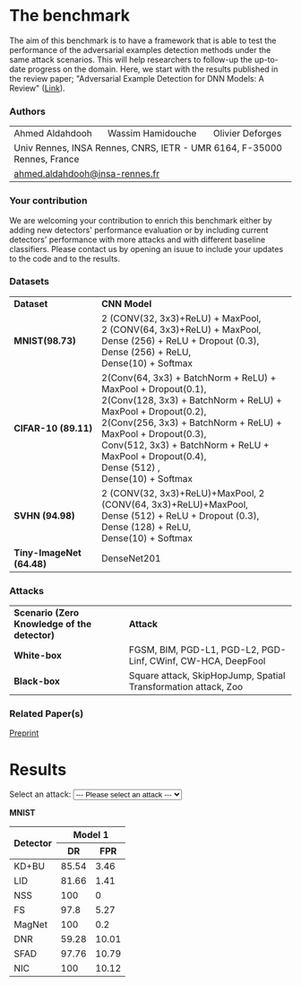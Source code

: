 <script src="https://code.jquery.com/jquery-3.5.1.js"></script>
<link rel="stylesheet" type="text/css" href="https://cdn.datatables.net/1.10.24/css/jquery.dataTables.min.css"/>
<script type="text/javascript" src="https://cdn.datatables.net/1.10.24/js/jquery.dataTables.min.js"></script>


# The benchmark
The aim of this benchmark is to have a framework that is able to test the performance of the adversarial examples detection methods under the same attack scenarios. This will help researchers to follow-up the up-to-date progress on the domain. Here, we start with the results published in the review paper; "Adversarial Example Detection for DNN Models: A Review" ([Link](X)). 


### Authors
<p align="center">
  <table>
      <tr>
        <td>Ahmed Aldahdooh</td>
        <td>Wassim Hamidouche</td>
        <td>Olivier Deforges</td>
      </tr>
      <tr>
        <td colspan="3">Univ Rennes, INSA Rennes, CNRS, IETR - UMR 6164, F-35000 Rennes, France</td>
      </tr>
      <tr>
        <td colspan="3"><a href = "mailto:ahmed.aldahdooh@insa-rennes.fr">ahmed.aldahdooh@insa-rennes.fr</a></td>
      </tr>
  </table>
</p>


### Your contribution
We are welcoming your contribution to enrich this benchmark either by adding new detectors' performance evaluation or by including current detectors' performance with more attacks and with different baseline classifiers. Please contact us by opening an isuue to include your updates to the code and to the results.

### Datasets
<table border="0">
  <tbody>
    <tr>
      <td><strong>Dataset</strong></td>
      <td><strong>CNN Model</strong></td>
    </tr>
    <tr>
      <td><strong>MNIST(98.73)</strong></td>
      <td>2 (CONV(32, 3x3)+ReLU) + MaxPool,<br>
          2 (CONV(64, 3x3)+ReLU) + MaxPool,<br>
          Dense (256) + ReLU + Dropout (0.3), Dense (256) + ReLU,<br>
          Dense(10) + Softmax
      </td>
    </tr>
    <tr>
      <td><strong>CIFAR-10 (89.11)</strong></td>
       <td>2(Conv(64, 3x3) + BatchNorm + ReLU) + MaxPool + Dropout(0.1),<br>
         2(Conv(128, 3x3) + BatchNorm + ReLU) + MaxPool + Dropout(0.2),<br>
         2(Conv(256, 3x3) + BatchNorm + ReLU) + MaxPool + Dropout(0.3),<br>
         Conv(512, 3x3) + BatchNorm + ReLU + MaxPool + Dropout(0.4),<br>
         Dense (512) ,<br>
         Dense(10) + Softmax
      </td>
    </tr>
    <tr>
      <td><strong>SVHN (94.98)</strong></td>
      <td>2 (CONV(32, 3x3)+ReLU)+MaxPool, 2 (CONV(64, 3x3)+ReLU)+MaxPool,<br>
        Dense (512) + ReLU + Dropout (0.3), Dense (128) + ReLU,<br>
        Dense(10) + Softmax
      </td>
    </tr>
    <tr>
      <td><strong>Tiny-ImageNet (64.48)</strong></td>
      <td>DenseNet201</td>
    </tr>
  </tbody>
</table>


### Attacks
<table border="0">
  <tbody>
    <tr>
      <td><strong>Scenario (Zero Knowledge of the detector)</strong></td>
      <td><strong>Attack</strong></td>
    </tr>
    <tr>
      <td><strong>White-box</strong></td>
      <td>FGSM, BIM, PGD-L1, PGD-L2, PGD-Linf, CWinf, CW-HCA, DeepFool</td>
    </tr>
    <tr>
      <td><strong>Black-box</strong></td>
      <td>Square attack, SkipHopJump, Spatial Transformation attack, Zoo</td>
    </tr>
  </tbody>
</table>

### Related Paper(s)
[Preprint](X)


# Results

<label for="attacks-select">Select an attack:</label>
<select name="attacks" id="attacks-select">
    <option value="item0">--- Please select an attack ---</option>
    <option value="fgsm1">FGSM(8)</option>
    <option value="fgsm2">FGSM(16)</option>
    <option value="fgsm3">FGSM(32)</option>
    <option value="fgsm4">FGSM(64)</option>
    <option value="fgsm5">FGSM(80)</option>
    <option value="bim1">BIM(8)</option>
    <option value="bim2">BIM(16)</option>
    <option value="bim3">BIM(32)</option>
    <option value="bim4">BIM(64)</option>
    <option value="bim5">BIM(80)</option>
    <option value="pgd11">PGD-L1(5)</option>
    <option value="pgd12">PGD-L1(10)</option>
    <option value="pgd13">PGD-L1(15)</option>
    <option value="pgd14">PGD-L1(20)</option>
    <option value="pgd15">PGD-L1(25)</option>
    <option value="pgd21">PGD-L2(0.25)</option>
    <option value="pgd22">PGD-L2(0.3125)</option>
    <option value="pgd23">PGD-L2(0.5)</option>
    <option value="pgd24">PGD-L2(1.0)</option>
    <option value="pgd25">PGD-L2(1.5)</option>
    <option value="pgd26">PGD-L2(2.0)</option>
    <option value="pgdi1">PGD-Linf(8)</option>
    <option value="pgdi2">PGD-Linf(16)</option>
    <option value="pgdi3">PGD-Linf(32)</option>
    <option value="pgdi4">PGD-Linf(64)</option>
    <option value="cwi">CW-Linf</option>
    <option value="hca1">CW-HCA(8)</option>
    <option value="hca2">CW-HCA(16)</option>
    <option value="hca3">CW-HCA(80)</option>
    <option value="hca4">CW-HCA(128)</option>
    <option value="df">DeepFool</option>
    <option value="sa">SquareAttack</option>
    <option value="hop">HopSkipJumpAttack</option>
    <option value="sta">SpatialTransformationAttack</option>
</select>

<div id="tables">
</div>  

<p><strong>MNIST</strong></p> <table id='' class='display compact' style='width:100%'> <thead> <tr> <th rowspan='2'>Detector</th> <th colspan='2'>Model 1</th> </tr> <tr> <th>DR</th> <th>FPR</th> </tr> </thead> <tbody> <tr> <td>KD+BU</td> <td>85.54</td> <td>3.46</td> </tr> <tr> <td>LID</td> <td>81.66</td> <td>1.41</td> </tr> <tr> <td>NSS</td> <td>100</td> <td>0</td> </tr> <tr> <td>FS</td> <td>97.8</td> <td>5.27</td> </tr> <tr> <td>MagNet</td> <td>100</td> <td>0.2</td> </tr> <tr> <td>DNR</td> <td>59.28</td> <td>10.01</td> </tr> <tr> <td>SFAD</td> <td>97.76</td> <td>10.79</td> </tr> <tr> <td>NIC</td> <td>100</td> <td>10.12</td> </tr> </tbody> </table>

<script>
  $(document).ready(function() {
    $("#attacks-select").change(function() {
      var val = $(this).val();
      if (val == "fgsm1") {
        $("#tables").html("<hr><p><strong>MNIST</strong></p><hr><table id='' class='display compact' style='width:100%'> <thead> <tr> <th rowspan='2'>Detector</th> <th rowspan='2'>Category</th> <th colspan='2'>Model 1</th> </tr> <tr> <th>DR</th> <th>FPR</th> </tr> </thead> <tr> <td>KD+BU</td> <td>Supervised</td> <td>85.54</td> <td>3.46</td> </tr> <tbody> </tbody> </table> <hr><p><strong>CIFAR</strong></p><hr> <table id='' class='display compact' style='width:100%'> <thead> <tr> <th rowspan='2'>Detector</th> <th rowspan='2'>Category</th> <th colspan='2'>Model 1</th> </tr> <tr> <th>DR</th> <th>FPR</th> </tr> </thead> <tbody> <tr> <td>KD+BU</td> <td>Supervised</td> <td>85.54</td> <td>3.46</td> </tr> </tbody> </table> <hr><p><strong>SVHN</strong></p><hr> <table id='' class='display compact' style='width:100%'> <thead> <tr> <th rowspan='2'>Detector</th> <th rowspan='2'>Category</th> <th colspan='2'>Model 1</th> </tr> <tr> <th>DR</th> <th>FPR</th> </tr> </thead> <tbody> <tr> <td>KD+BU</td> <td>Supervised</td><td>85.54</td> <td>3.46</td> </tr> </tbody> </table> <hr><p><strong>Tiny-ImageNet</strong></p><hr><table id='' class='display compact' style='width:100%'> <thead> <tr> <th rowspan='2'>Detector</th> <th rowspan='2'>Category</th> <th colspan='2'>Model 1</th> </tr> <tr> <th>DR</th> <th>FPR</th> </tr> </thead> <tr> <td>KD+BU</td> <td>Supervised</td> <td>85.54</td> <td>3.46</td> </tr> <tbody> </tbody> </table>");
      } 
      else if (val == "fgsm2") {
        $("#tables").html("");
      } 
      else if (val == "fgsm3") {
        $("#tables").html("");
      }
      else if (val == "fgsm4") {
        $("#tables").html("");
      }
      else if (val == "fgsm5") {
        $("#tables").html("");
      }
      else if (val == "bim1") {
        $("#tables").html("");
      }
      else if (val == "bim2") {
        $("#tables").html("");
      }
      else if (val == "bim3") {
        $("#tables").html("");
      }
      else if (val == "bim4") {
        $("#tables").html("");
      }
      else if (val == "bim5") {
        $("#tables").html("");
      }
      else if (val == "pgd11") {
        $("#tables").html("");
      }
      else if (val == "pgd12") {
        $("#tables").html("");
      }
      else if (val == "pgd13") {
        $("#tables").html("");
      }
      else if (val == "pgd14") {
        $("#tables").html("");
      }
      else if (val == "pgd15") {
        $("#tables").html("");
      }
      else if (val == "pgd21") {
        $("#tables").html("");
      }
      else if (val == "pgd22") {
        $("#tables").html("");
      }
      else if (val == "pgd23") {
        $("#tables").html("");
      }
      else if (val == "pgd24") {
        $("#tables").html("");
      }
      else if (val == "pgd25") {
        $("#tables").html("");
      }
      else if (val == "pgd26") {
        $("#tables").html("");
      }
      else if (val == "pgdi1") {
        $("#tables").html("");
      }
      else if (val == "pgdi2") {
        $("#tables").html("");
      }
      else if (val == "pgdi3") {
        $("#tables").html("");
      }
      else if (val == "pgdi4") {
        $("#tables").html("");
      }
      else if (val == "cwi") {
        $("#tables").html("");
      }
      else if (val == "hca1") {
        $("#tables").html("");
      }
      else if (val == "hca2") {
        $("#tables").html("");
      }
      else if (val == "hca3") {
        $("#tables").html("");
      }
      else if (val == "hca4") {
        $("#tables").html("");
      }
      else if (val == "df") {
        $("#tables").html("");
      }
      else if (val == "sq") {
        $("#tables").html("");
      }
      else if (val == "hop") {
        $("#tables").html("");
      }
      else if (val == "sta") {
        $("#tables").html("");
      }
      $(document).ready(function() {
        $('table.display').DataTable({
          "lengthMenu": [[5, 10, 25, 50, -1], [5, 10, 25, 50, "All"]]
          });
        });
    });
  });
</script>
